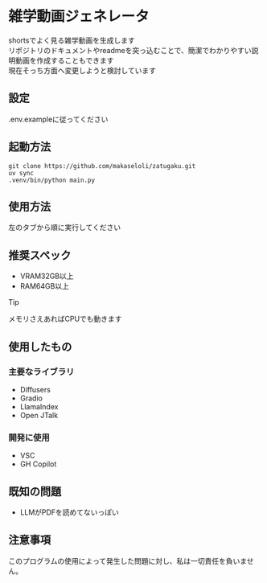 # 雑学動画ジェネレータ
shortsでよく見る雑学動画を生成します  
リポジトリのドキュメントやreadmeを突っ込むことで、簡潔でわかりやすい説明動画を作成することもできます  
現在そっち方面へ変更しようと検討しています

## 設定
.env.exampleに従ってください

## 起動方法
```shell
git clone https://github.com/makaseloli/zatugaku.git
uv sync
.venv/bin/python main.py
```

## 使用方法
左のタブから順に実行してください

## 推奨スペック
- VRAM32GB以上
- RAM64GB以上
  
> [!TIP]
> メモリさえあればCPUでも動きます

## 使用したもの
### 主要なライブラリ
- Diffusers
- Gradio
- LlamaIndex
- Open JTalk

### 開発に使用
- VSC
- GH Copilot

## 既知の問題
- LLMがPDFを読めてないっぽい

## 注意事項
このプログラムの使用によって発生した問題に対し、私は一切責任を負いません。
